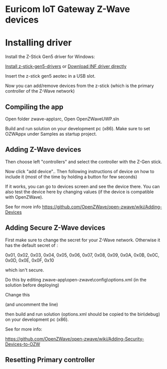# Euricom IoT Gateway Z-Wave devices


# Installing driver

Install the Z-Stick Gen5 driver for Windows:

[Install z-stick-gen5-drivers](https://aeotec.freshdesk.com/support/solutions/articles/6000034892-install-z-stick-gen5-drivers-inf-on-windows) or [Download INF driver directly](https://aeotec.freshdesk.com/helpdesk/attachments/6002755130)

Insert the z-stick gen5 aeotec in a USB slot.

Now you can add/remove devices from the z-stick (which is the primary controller of the Z-Wave network)

## Compiling the app

Open folder zwave-app\src, Open OpenZWaveUWP.sln

Build and run solution on your development pc (x86). Make sure to set OZWAppx under Samples as startup project. 

## Adding Z-Wave devices

Then choose left "controllers" and select the controller with the Z-Gen stick.

Now click "add device".. Then following instructions of device on how to include it (most of the time by holding a button for few seconds)

If it works, you can go to devices screen and see the device there. You can also test the device here by changing values (if the device is compatible with OpenZWave).

See for more info https://github.com/OpenZWave/open-zwave/wiki/Adding-Devices

## Adding Secure Z-Wave devices

First make sure to change the secret for your Z-Wave network. Otherwise it has the default secret of :

0x01, 0x02, 0x03, 0x04, 0x05, 0x06, 0x07, 0x08, 0x09, 0x0A, 0x0B, 0x0C, 0x0D, 0x0E, 0x0F, 0x10

which isn't secure.

Do this by editing zwave-app\open-zwave\config\options.xml (in the solution before deploying)

Change this

<!--<Option name="NetworkKey" value="0x01, 0x02, 0x03, 0x04, 0x05, 0x06, 0x07, 0x08, 0x09, 0x0A, 0x0B, 0x0C, 0x0D, 0x0E, 0x0F, 0x10" /> -->

(and uncomment the line)

 then build and run solution (options.xml should be copied to the bin\debug) on your development pc (x86). 


See for more info:

https://github.com/OpenZWave/open-zwave/wiki/Adding-Security-Devices-to-OZW


## Resetting Primary controller
